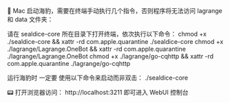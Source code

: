 📌 Mac 启动海豹，需要在终端手动执行几个指令，否则程序将无法访问 lagrange 和 data 文件夹：

请在 sealdice-core 所在目录下打开终端，依次执行以下命令：
chmod +x ./sealdice-core && xattr -rd com.apple.quarantine ./sealdice-core
chmod +x ./lagrange/Lagrange.OneBot && xattr -rd com.apple.quarantine ./lagrange/Lagrange.OneBot
chmod +x ./lagrange/go-cqhttp && xattr -rd com.apple.quarantine ./lagrange/go-cqhttp

运行海豹时 一定要 使用以下命令来启动而非双击：
./sealdice-core

📟 打开浏览器访问：
http://localhost:3211
即可进入 WebUI 控制台